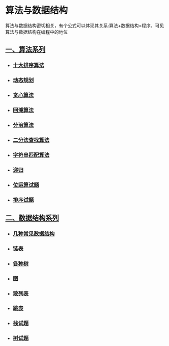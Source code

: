 # 算法与数据结构

算法与数据结构密切相关，有个公式可以体现其关系:算法+数据结构=程序。可见算法与数据结构在编程中的地位

## [一、算法系列](../../algorithm/)

- ### [十大排序算法](../../algorithm/top10sort.html)

- ### [动态规划](../../algorithm/dp.html)

- ### [贪心算法](../../algorithm/greedy.html)

- ### [回溯算法](../../algorithm/ba.html)

- ### [分治算法](../../algorithm/dac.html)

- ### [二分法查找算法](../../algorithm/dichotomy.html)

- ### [字符串匹配算法](../../algorithm/string.html)

- ### [递归](../../algorithm/recursion.html)

- ### [位运算试题](../../algorithm/LeetCode-BO.html)

- ### [排序试题](../../algorithm/LeetCode-Sort.html)

## [二、数据结构系列](../../data-structure/)

- ### [几种常见数据结构](../../data-structure/ds.html)

- ### [链表](../../data-structure/link.html)

- ### [各种树](../../data-structure/tree.html)

- ### [图](../../data-structure/graph.html)

- ### [散列表](../../data-structure/hash.html)

- ### [跳表](../../data-structure/skip.html)

- ### [栈试题](../../data-structure/LeetCode-Stack.html)

- ### [树试题](../../data-structure/LeetCode-Tree.html)
